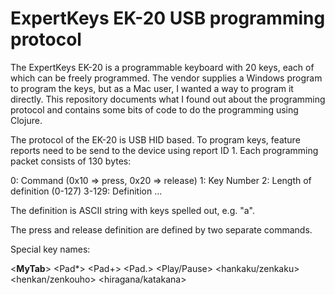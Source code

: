 # ExpertKeys EK-20 USB programming protocol

The ExpertKeys EK-20 is a programmable keyboard with 20 keys, each of
which can be freely programmed.  The vendor supplies a Windows program
to program the keys, but as a Mac user, I wanted a way to program it
directly.  This repository documents what I found out about the
programming protocol and contains some bits of code to do the
programming using Clojure.

The protocol of the EK-20 is USB HID based.  To program keys, feature
reports need to be send to the device using report ID 1.  Each
programming packet consists of 130 bytes:

0: Command (0x10 => press, 0x20 => release)
1: Key Number
2: Length of definition (0-127)
3-129: Definition ...

The definition is ASCII string with keys spelled out,
e.g. "<LCtrl>a".

The press and release definition are defined by two separate commands.

Special key names:

<**MyTab**>
<App>
<BackSpace>
<BassBoost>
<BassDown>
<BassUp>
<Beep>
<CR>
<Calculator>
<CapsLock>
<Delay100ms>
<Delay1s>
<Delete>
<DownArrow>
<End>
<Enter>
<Esc>
<F10>
<F11>
<F12>
<F13>
<F14>
<F15>
<F16>
<F17>
<F18>
<F19>
<F1>
<F20>
<F21>
<F22>
<F23>
<F24>
<F2>
<F3>
<F4>
<F5>
<F6>
<F7>
<F8>
<F9>
<Home>
<Insert>
<LAlt>
<LCtrl>
<LGUI>
<LShift>
<Layer2>
<Layer3>
<Layer4>
<Layer5>
<LayerLock>
<LeftArrow>
<Loudness>
<Mail>
<MediaSelect>
<Mute>
<MyComputor>
<New>
<NumLock>
<Pad*>
<Pad+>
<Pad->
<Pad.>
<Pad/>
<Pad0>
<Pad1>
<Pad2>
<Pad3>
<Pad4>
<Pad5>
<Pad6>
<Pad7>
<Pad8>
<Pad9>
<PadEnter>
<PageDown>
<PageUp>
<PauseBreak>
<Play/Pause>
<Power>
<PrintScreenSysRq>
<RAlt>
<RCtrl>
<RGUI>
<RH>
<RL>
<RM>
<RShift>
<RightArrow>
<Ro>
<ScanNextTrack>
<ScanPreTrack>
<ScrollLock>
<Sleep>
<SpaceBar>
<Stop>
<Tab>
<TrebleDown>
<TrebleUp>
<UpArrow>
<VolumeDown>
<VolumeUp>
<WWWBack>
<WWWFavorites>
<WWWForward>
<WWWHome>
<WWWRefresh>
<WWWSearch>
<WWWStop>
<WakeUp>
<Yen>
<hankaku/zenkaku>
<henkan/zenkouho>
<hiragana/katakana>
<muhenkan>
